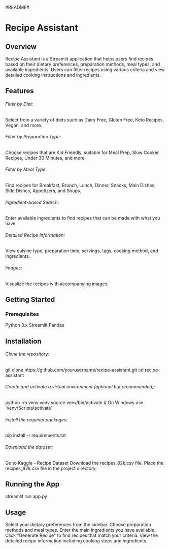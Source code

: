 #README#

<h1>Recipe Assistant</h1>
<h2>Overview</h2>
Recipe Assistant is a Streamlit application that helps users find recipes based on their dietary preferences, preparation methods, meal types, and available ingredients. Users can filter recipes using various criteria and view detailed cooking instructions and ingredients.

<h2>Features</h2>
<h6>Filter by Diet:</h6> Select from a variety of diets such as Dairy Free, Gluten Free, Keto Recipes, Vegan, and more.
<h6>Filter by Preparation Type:</h6> Choose recipes that are Kid Friendly, suitable for Meal Prep, Slow Cooker Recipes, Under 30 Minutes, and more.
<h6>Filter by Meal Type:</h6> Find recipes for Breakfast, Brunch, Lunch, Dinner, Snacks, Main Dishes, Side Dishes, Appetizers, and Soups.
<h6>Ingredient-based Search:</h6> Enter available ingredients to find recipes that can be made with what you have.
<h6>Detailed Recipe Information:</h6> View cuisine type, preparation time, servings, tags, cooking method, and ingredients.
<h6>Images:</h6> Visualize the recipes with accompanying images.


<h2>Getting Started</h2>
<h3>Prerequisites</h3>
Python 3.x
Streamlit
Pandas

<h2>Installation</h2>
<h6>Clone the repository:</h6>
git clone https://github.com/yourusername/recipe-assistant.git
cd recipe-assistant

<h6>Create and activate a virtual environment (optional but recommended):</h6>
python -m venv venv
source venv/bin/activate  # On Windows use `venv\Scripts\activate`

<h6>Install the required packages:</h6>
pip install -r requirements.txt

<h6>Download the dataset:</h6>
Go to Kaggle - Recipe Dataset
Download the recipes_82k.csv file.
Place the recipes_82k.csv file in the project directory.

<h2>Running the App</h2>
streamlit run app.py

<h2>Usage</h2>
Select your dietary preferences from the sidebar.
Choose preparation methods and meal types.
Enter the main ingredients you have available.
Click "Generate Recipe" to find recipes that match your criteria.
View the detailed recipe information including cooking steps and ingredients.
